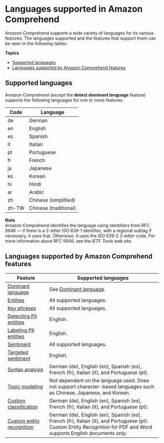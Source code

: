 # Languages supported in Amazon Comprehend<a name="supported-languages"></a>

Amazon Comprehend supports a wide variety of languages for its various features\. The languages supported and the features that support them can be seen in the following tables\.

**Topics**
+ [Supported languages](#supported-languages-1)
+ [Languages supported by Amazon Comprehend features](#supported-languages-feature)

## Supported languages<a name="supported-languages-1"></a>

Amazon Comprehend \(except the **detect dominant language** feature\) supports the following languages for one or more features\. 


| Code | Language | 
| --- | --- | 
| de | German | 
| en | English | 
| es | Spanish | 
| it | Italian  | 
| pt | Portuguese | 
| fr | French | 
| ja | Japanese | 
| ko | Korean | 
| hi | Hindi | 
| ar | Arabic | 
| zh | Chinese \(simplified\) | 
| zh\-TW | Chinese \(traditional\) | 

**Note**  
Amazon Comprehend identifies the language using identifiers from RFC 5646 — if there is a 2\-letter ISO 639\-1 identifier, with a regional subtag if necessary, it uses that\. Otherwise, it uses the ISO 639\-2 3\-letter code\. For more information about RFC 5646, see the *IETF Tools* web site\.



## Languages supported by Amazon Comprehend features<a name="supported-languages-feature"></a>


| Feature | Supported languages | 
| --- | --- | 
|  [Dominant language](how-languages.md)  |  See [Dominant language](how-languages.md)\.  | 
|  [Entities](how-entities.md)  |  All supported languages\.  | 
|  [Key phrases](how-key-phrases.md)  |  All supported languages\.  | 
|  [Detecting PII entities](how-pii.md)  |  English\.  | 
|  [Labeling PII entities](how-pii-labels.md)  | English\. | 
|  [Sentiment](how-sentiment.md)  |  All supported languages\.  | 
|  [Targeted sentiment](how-targeted-sentiment.md)  |  English\.  | 
|  [Syntax analysis](how-syntax.md)  |  German \(de\), English \(en\), Spanish \(es\), French \(fr\), Italian \(it\), and Portuguese \(pt\)\.   | 
|  [Topic modeling](topic-modeling.md)  |  Not dependent on the language used\. Does not support character\-based languages such as Chinese, Japanese, and Korean\.  | 
|  [Custom classification](how-document-classification.md)  |  German \(de\), English \(en\), Spanish \(es\), French \(fr\), Italian \(it\), and Portuguese \(pt\)\.  | 
|  [Custom entity recognition](custom-entity-recognition.md)  |  German \(de\), English \(en\), Spanish \(es\), French \(fr\), Italian \(it\), and Portuguese \(pt\)\. Custom Entity Recognition for PDF and Word supports English documents only\.  | 